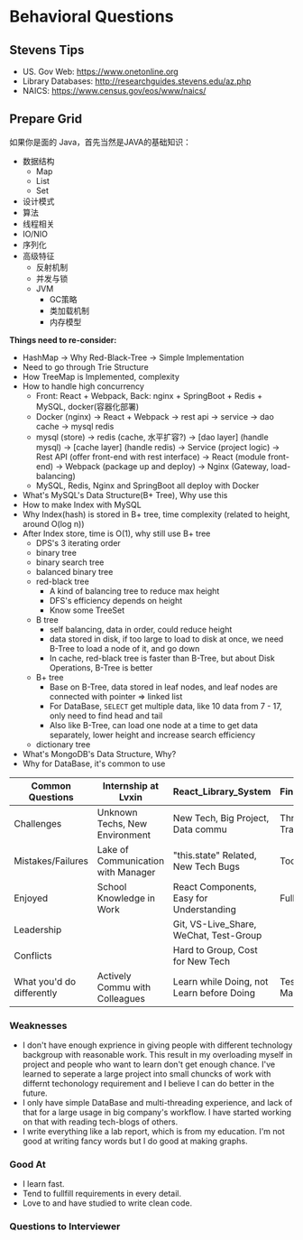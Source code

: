 # Behavioral Questions

## Stevens Tips

* US. Gov Web: <https://www.onetonline.org>
* Library Databases: <http://researchguides.stevens.edu/az.php>
* NAICS: <https://www.census.gov/eos/www/naics/>

## Prepare Grid

如果你是面的 Java，首先当然是JAVA的基础知识：

* 数据结构
  * Map
  * List
  * Set
* 设计模式
* 算法
* 线程相关
* IO/NIO
* 序列化
* 高级特征
  * 反射机制
  * 并发与锁
  * JVM
    * GC策略
    * 类加载机制
    * 内存模型

**Things need to re-consider:**

* HashMap -> Why Red-Black-Tree -> Simple Implementation
* Need to go through Trie Structure
* How TreeMap is Implemented, complexity
* How to handle high concurrency
  * Front: React + Webpack, Back: nginx + SpringBoot + Redis + MySQL, docker(容器化部署)
  * Docker (nginx) -> React + Webpack -> rest api -> service -> dao cache -> mysql redis
  * mysql (store) -> redis (cache, 水平扩容?) -> [dao layer] (handle mysql) -> [cache layer] (handle redis) -> Service (project logic) -> Rest API (offer front-end with rest interface) -> React (module front-end) -> Webpack (package up and deploy) -> Nginx (Gateway, load-balancing)
  * MySQL, Redis, Nginx and SpringBoot all deploy with Docker
* What's MySQL's Data Structure(B+ Tree), Why use this
* How to make Index with MySQL
* Why Index(hash) is stored in B+ tree, time complexity (related to height, around O(log n))
* After Index store, time is O(1), why still use B+ tree
  * DPS's 3 iterating order
  * binary tree
  * binary search tree
  * balanced binary tree
  * red-black tree
    * A kind of balancing tree to reduce max height
    * DFS's efficiency depends on height
    * Know some TreeSet
  * B tree
    * self balancing, data in order, could reduce height
    * data stored in disk, if too large to load to disk at once, we need B-Tree to load a node of it, and go down
    * In cache, red-black tree is faster than B-Tree, but about Disk Operations, B-Tree is better
  * B+ tree
    * Base on B-Tree, data stored in leaf nodes, and leaf nodes are connected with pointer => linked list
    * For DataBase, `SELECT` get multiple data, like 10 data from 7 - 17, only need to find head and tail
    * Also like B-Tree, can load one node at a time to get data separately, lower height and increase search efficiency
  * dictionary tree
* What's MongoDB's Data Structure, Why?
* Why for DataBase, it's common to use

| Common Questions          | Internship at Lvxin                | React_Library_System                      | Financial_Data_Acuiring_Server                    | Compressed_Trie_Simple_Search_Engine     |
| ------------------------- | ---------------------------------- | ----------------------------------------- | ------------------------------------------------- | ---------------------------------------- |
| Challenges                | Unknown Techs, New Environment     | New Tech, Big Project, Data commu         | Threading, Java-Based Data Transfer, Set up MySQL | Compressed Trie Structure                |
| Mistakes/Failures         | Lake of Communication with Manager | "this.state" Related, New Tech Bugs       | Too much code without debug                       | Many Bugs in Compressed Trie             |
| Enjoyed                   | School Knowledge in Work           | React Components, Easy for Understanding  | Fully control of Resources                        | Low Space Complexity                     |
| Leadership                |                                    | Git, VS-Live_Share, WeChat, Test-Group    |                                                   |                                          |
| Conflicts                 |                                    | Hard to Group, Cost for New Tech          |                                                   |                                          |
| What you'd do differently | Actively Commu with Colleagues     | Learn while Doing, not Learn before Doing | Test Data Transfer Before Making Interface        | Ranking, Relate with Title and Key Words |

### Weaknesses

* I don't have enough exprience in giving people with different technology backgroup with reasonable work. This result in my overloading myself in project and people who want to learn don't get enough chance. I've learned to seperate a large project into small chuncks of work with differnt techonology requirement and I believe I can do better in the future.
* I only have simple DataBase and multi-threading experience, and lack of that for a large usage in big company's workflow. I have started working on that with reading tech-blogs of others.
* I write everything like a lab report, which is from my education. I'm not good at writing fancy words but I do good at making graphs.

### Good At

* I learn fast.
* Tend to fullfill requirements in every detail.
* Love to and have studied to write clean code.

### Questions to Interviewer